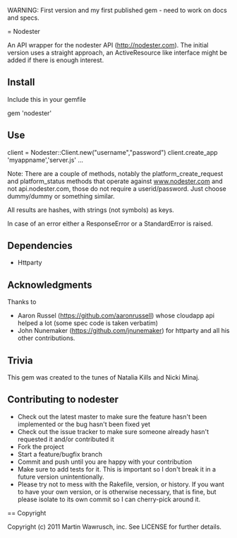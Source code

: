 
WARNING: First version and my first published gem - need to work on docs and specs.

= Nodester

An API wrapper for the nodester API (http://nodester.com). The initial version uses a straight approach, an ActiveResource like interface might be added if there is enough interest.

## Install

Include this in your gemfile

gem 'nodester'

## Use

client = Nodester::Client.new("username","password")
client.create_app 'myappname','server.js'
...

Note: There are a couple of methods, notably the platform_create_request and platform_status methods that
operate against www.nodester.com and not api.nodester.com, those do not require a userid/password. Just choose dummy/dummy or something similar.

All results are hashes, with strings (not symbols) as keys. 

In case of an error either a ResponseError or a StandardError is raised.

## Dependencies

* Httparty 

## Acknowledgments

Thanks to 

* Aaron Russel (https://github.com/aaronrussell) whose cloudapp api helped a lot (some spec code is taken verbatim) 
* John Nunemaker (https://github.com/jnunemaker) for httparty and all his other contributions.

## Trivia

This gem was created to the tunes of Natalia Kills and Nicki Minaj.

## Contributing to nodester
 
* Check out the latest master to make sure the feature hasn't been implemented or the bug hasn't been fixed yet
* Check out the issue tracker to make sure someone already hasn't requested it and/or contributed it
* Fork the project
* Start a feature/bugfix branch
* Commit and push until you are happy with your contribution
* Make sure to add tests for it. This is important so I don't break it in a future version unintentionally.
* Please try not to mess with the Rakefile, version, or history. If you want to have your own version, or is otherwise necessary, that is fine, but please isolate to its own commit so I can cherry-pick around it.

== Copyright

Copyright (c) 2011 Martin Wawrusch, inc. See LICENSE for
further details.

